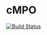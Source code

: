 # cMPO
[![Build Status](https://travis-ci.com/Sharon-Liang/mycMPO.svg?branch=main)](https://travis-ci.com/github/Sharon-Liang/JuliaCMPO)
